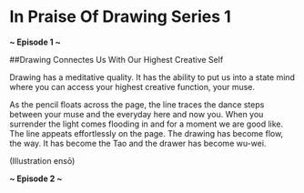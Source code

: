 # In Praise Of Drawing Series 1

**~ Episode 1 ~**

##Drawing Connectes Us With Our Highest Creative Self

Drawing has a meditative quality. It has the ability to put us into a state mind where you can access your highest creative function, your muse. 

As the pencil floats across the page, the line traces the dance steps between your muse and the everyday here and now you. When you surrender the light comes flooding in and for a moment we are good like. The line appeats effortlessly on the page. The drawing has become flow, the way. It has become the Tao and the drawer has become wu-wei.

(Illustration ensō)

**~ Episode 2 ~**